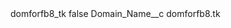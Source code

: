 <?xml version="1.0" encoding="UTF-8"?>
<CustomMetadata xmlns="http://soap.sforce.com/2006/04/metadata" xmlns:xsi="http://www.w3.org/2001/XMLSchema-instance" xmlns:xsd="http://www.w3.org/2001/XMLSchema">
    <label>domforfb8_tk</label>
    <protected>false</protected>
    <values>
        <field>Domain_Name__c</field>
        <value xsi:type="xsd:string">domforfb8.tk</value>
    </values>
</CustomMetadata>
